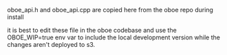 
oboe_api.h and oboe_api.cpp are copied here from the oboe repo during install

it is best to edit these file in the oboe codebase and use the OBOE_WIP=true env
var to include the local development version while the changes aren't deployed to s3.

